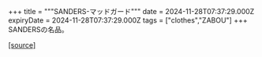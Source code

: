 +++
title = """SANDERS-マッドガード"""
date = 2024-11-28T07:37:29.000Z
expiryDate = 2024-11-28T07:37:29.000Z
tags = ["clothes","ZABOU"]
+++
SANDERSの名品。

[[source]](https://zabou.org/2024/11/28/313715/)
